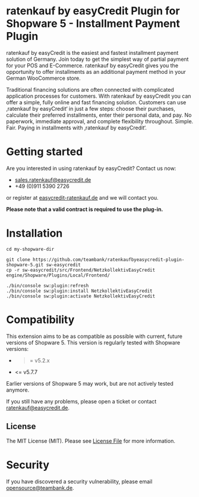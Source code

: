 # ratenkauf by easyCredit Plugin for Shopware 5 - Installment Payment Plugin

ratenkauf by easyCredit is the easiest and fastest installment payment solution of Germany. Join today to get the simplest way of partial payment for your POS and E-Commerce. ratenkauf by easyCredit gives you the opportunity to offer installments as an additional payment method in your German WooCommerce store.

Traditional financing solutions are often connected with complicated application processes for customers. With ratenkauf by easyCredit you can offer a simple, fully online and fast financing solution. Customers can use ‚ratenkauf by easyCredit‘ in just a few steps: choose their purchases, calculate their preferred installments, enter their personal data, and pay. No paperwork, immediate approval, and complete flexibility throughout. Simple. Fair. Paying in installments with ‚ratenkauf by easyCredit‘.

# Getting started
Are you interested in using ratenkauf by easyCredit? Contact us now:
* [sales.ratenkauf@easycredit.de](https://store.shopware.com/en/easyc36021249341f/ratenkauf-by-easycredit.html#)
* +49 (0)911 5390 2726

or register at [easycredit-ratenkauf.de](https://www.easycredit-ratenkauf.de/registrierung.htm) and we will contact you.

**Please note that a valid contract is required to use the plug-in.**

# Installation

```
cd my-shopware-dir

git clone https://github.com/teambank/ratenkaufbyeasycredit-plugin-shopware-5.git sw-easycredit
cp -r sw-easycredit/src/Frontend/NetzkollektivEasyCredit engine/Shopware/Plugins/Local/Frontend/

./bin/console sw:plugin:refresh
./bin/console sw:plugin:install NetzkollektivEasyCredit
./bin/console sw:plugin:activate NetzkollektivEasyCredit
```

# Compatibility

This extension aims to be as compatible as possible with current, future versions of Shopware 5. This version is regularly tested with Shopware versions:

* >= v5.2.x 
* <= v5.7.7

Earlier versions of Shopware 5 may work, but are not actively tested anymore.

If you still have any problems, please open a ticket or contact [ratenkauf@easycredit.de](mailto:ratenkauf@easycredit.de).

## License

The MIT License (MIT). Please see [License File](LICENSE) for more information.

# Security
If you have discovered a security vulnerability, please email [opensource@teambank.de](mailto:opensource@teambank.de).
